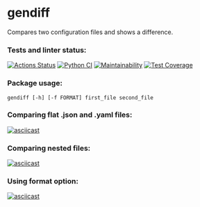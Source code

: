 # gendiff
Compares two configuration files and shows a difference.

### Tests and linter status:
[![Actions Status](https://github.com/anna-at-sea/python-project-50/actions/workflows/hexlet-check.yml/badge.svg)](https://github.com/anna-at-sea/python-project-50/actions)
[![Python CI](https://github.com/anna-at-sea/python-project-50/actions/workflows/python-app.yml/badge.svg)](https://github.com/anna-at-sea/python-project-50/actions/workflows/python-app.yml)
[![Maintainability](https://api.codeclimate.com/v1/badges/10688991c9898007ecc8/maintainability)](https://codeclimate.com/github/anna-at-sea/python-project-50/maintainability)
[![Test Coverage](https://api.codeclimate.com/v1/badges/10688991c9898007ecc8/test_coverage)](https://codeclimate.com/github/anna-at-sea/python-project-50/test_coverage)

### Package usage:
`gendiff [-h] [-f FORMAT] first_file second_file`

### Comparing flat .json and .yaml files:
[![asciicast](https://asciinema.org/a/Orqc3OrAvQo3li6KnvTG7NESc.svg)](https://asciinema.org/a/Orqc3OrAvQo3li6KnvTG7NESc)

### Comparing nested files:
[![asciicast](https://asciinema.org/a/FIaelw9UeDuRuT7wKUGp6EWXu.svg)](https://asciinema.org/a/FIaelw9UeDuRuT7wKUGp6EWXu)

### Using format option:
[![asciicast](https://asciinema.org/a/afcxi3PRR1KpRglA4GdPxuRK3.svg)](https://asciinema.org/a/afcxi3PRR1KpRglA4GdPxuRK3)
